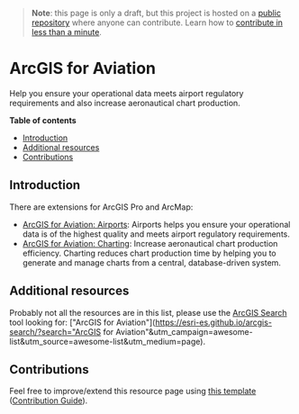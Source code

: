 > **Note**: this page is only a draft, but this project is hosted on a [public repository](https://github.com/hhkaos/awesome-arcgis) where anyone can contribute. Learn how to [contribute in less than a minute](https://github.com/hhkaos/awesome-arcgis/blob/master/CONTRIBUTING.md#contributions).

# ArcGIS for Aviation

Help you ensure your operational data meets airport regulatory requirements and also increase aeronautical chart production.

<!-- START doctoc generated TOC please keep comment here to allow auto update -->
<!-- DON'T EDIT THIS SECTION, INSTEAD RE-RUN doctoc TO UPDATE -->
**Table of contents**

- [Introduction](#introduction)
- [Additional resources](#additional-resources)
- [Contributions](#contributions)

<!-- END doctoc generated TOC please keep comment here to allow auto update -->

## Introduction

There are extensions for ArcGIS Pro and ArcMap:

* [ArcGIS for Aviation: Airports](https://www.esri.com/en-us/arcgis/products/arcgis-for-aviation-airports/overview): Airports helps you ensure your operational data is of the highest quality and meets airport regulatory requirements.
* [ArcGIS for Aviation: Charting](https://www.esri.com/en-us/arcgis/products/arcgis-for-aviation-charting/overview): Increase aeronautical chart production efficiency. Charting reduces chart production time by helping you to generate and manage charts from a central, database-driven system.


## Additional resources

Probably not all the resources are in this list, please use the [ArcGIS Search](https://esri-es.github.io/arcgis-search/) tool looking for: ["ArcGIS for Aviation"](https://esri-es.github.io/arcgis-search/?search="ArcGIS for Aviation"&utm_campaign=awesome-list&utm_source=awesome-list&utm_medium=page).

## Contributions

Feel free to improve/extend this resource page using [this template](https://github.com/hhkaos/awesome-arcgis/blob/master/templates/PRODUCT_PAGE_TEMPLATE.md) ([Contribution Guide](https://github.com/hhkaos/awesome-arcgis/blob/master/CONTRIBUTING.md)).
